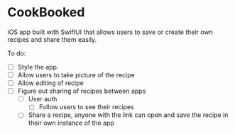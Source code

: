 # CookBooked
iOS app built with SwiftUI that allows users to save or create their own recipes and share them easily.

To do:
- [ ] Style the app.
- [ ] Allow users to take picture of the recipe
- [ ] Allow editing of recipe
- [ ] Figure out sharing of recipes between apps
  - [ ] User auth
    - [ ] Follow users to see their recipes
  - [ ] Share a recipe, anyone with the link can open and save the recipe in their own instance of the app
